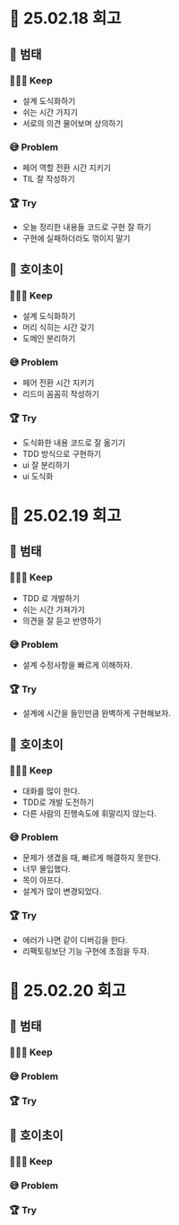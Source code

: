 # 📖 25.02.18 회고

## 🌼 **범태**

### 🏃🏻‍➡️ Keep

- 설계 도식화하기
- 쉬는 시간 가지기
- 서로의 의견 물어보며 상의하기

### 😅 Problem

- 페어 역할 전환 시간 지키기
- TIL 잘 작성하기

### 🏆 Try

- 오늘 정리한 내용들 코드로 구현 잘 하기
- 구현에 실패하더라도 꺾이지 말기

## 🤡 **호이초이**

### 🏃🏻‍➡️ Keep

- 설계 도식화하기
- 머리 식히는 시간 갖기
- 도메인 분리하기

### 😅 Problem

- 페어 전환 시간 지키기
- 리드미 꼼꼼히 작성하기

### 🏆 Try

- 도식화한 내용 코드로 잘 옮기기
- TDD 방식으로 구현하기
- ui 잘 분리하기
- ui 도식화

# 📖 25.02.19 회고

## 🌼 **범태**

### 🏃🏻‍➡️ Keep

- TDD 로 개발하기
- 쉬는 시간 가져가기
- 의견을 잘 듣고 반영하기

### 😅 Problem

- 설계 수정사항을 빠르게 이해하자.

### 🏆 Try

- 설계에 시간을 들인만큼 완벽하게 구현해보자.

## 🤡 **호이초이**

### 🏃🏻‍➡️ Keep

- 대화를 많이 한다.
- TDD로 개발 도전하기
- 다른 사람의 진행속도에 휘말리지 않는다.

### 😅 Problem

- 문제가 생겼을 때, 빠르게 해결하지 못한다.
- 너무 몰입했다.
- 목이 아프다.
- 설계가 많이 변경되었다.

### 🏆 Try

- 에러가 나면 같이 디버깅을 한다.
- 리팩토링보단 기능 구현에 초점을 두자.

# 📖 25.02.20 회고

## 🌼 **범태**

### 🏃🏻‍➡️ Keep

### 😅 Problem

### 🏆 Try

## 🤡 **호이초이**

### 🏃🏻‍➡️ Keep

### 😅 Problem

### 🏆 Try

